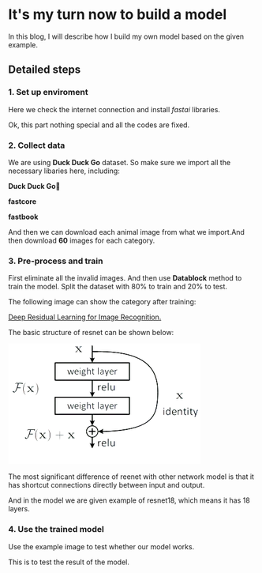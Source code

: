 # It's my turn now to build a model
In this blog, I will describe how I build my own model based on the given example.
## Detailed steps
### 1. Set up enviroment 
Here we check the internet connection and install *fastai* libraries.

Ok, this part nothing special and all the codes are fixed.
### 2. Collect data
We are using **Duck Duck Go** dataset. So make sure we import all the necessary libaries here, including:

**Duck Duck Go**🦆

**fastcore**

**fastbook**

And then we can download each animal image from what we import.And then download **60** images for each category.
### 3. Pre-process and train
First eliminate all the invalid images. And then use **Datablock** method to train the model. Split the dataset with 80% to train and 20% to test.

The following image can show the category after training:



[Deep Residual Learning for Image Recognition.](https://ieeexplore-ieee-org.ezproxy.library.uq.edu.au/stamp/stamp.jsp?tp=&arnumber=7780459)

The basic structure of resnet can be shown below:

![](/images/architure.png "Structure")

The most significant difference of reenet with other network model is that it has shortcut connections directly between input and output.

And in the model we are given example of resnet18, which means it has 18 layers.
### 4. Use the trained model

Use the example image to test whether our model works.

This is to test the result of the model.

